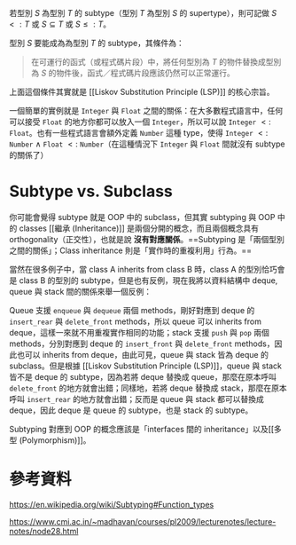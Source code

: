 若型別 $S$ 為型別 $T$ 的 subtype（型別 $T$ 為型別 $S$ 的 supertype），則可記做 $S<:T$ 或 $S \subseteq T$ 或 $S \leq: T$。

型別 $S$ 要能成為為型別 $T$ 的 subtype，其條件為：

>在可運行的函式（或程式碼片段）中，將任何型別為 $T$ 的物件替換成型別為 $S$ 的物件後，函式／程式碼片段應該仍然可以正常運行。

上面這個條件其實就是 [[Liskov Substitution Principle (LSP)]] 的核心宗旨。

一個簡單的實例就是 `Integer` 與 `Float` 之間的關係：在大多數程式語言中，任何可以接受 `Float` 的地方你都可以放入一個 `Integer`，所以可以說 `Integer` $<:$ `Float`。也有一些程式語言會額外定義 `Number` 這種 type，使得 `Integer` $<:$ `Number` $\wedge$ `Float` $<:$ `Number`（在這種情況下 `Integer` 與 `Float` 間就沒有 subtype 的關係了）

# Subtype vs. Subclass

你可能會覺得 subtype 就是 OOP 中的 subclass，但其實 subtyping 與 OOP 中的 classes [[繼承 (Inheritance)]] 是兩個分開的概念，而且兩個概念具有 orthogonality（正交性），也就是說 **沒有對應關係**。==Subtyping 是「兩個型別之間的關係」；Class inheritance 則是「實作時的重複利用」行為。==

當然在很多例子中，當 class A inherits from class B 時，class A 的型別恰巧會是 class B 的型別的 subtype，但是也有反例，現在我將以資料結構中 deque, queue 與 stack 間的關係來舉一個反例：

Queue 支援 `enqueue` 與 `dequeue` 兩個 methods，剛好對應到 deque 的 `insert_rear` 與 `delete_front` methods，所以 queue 可以 inherits from deque，這樣一來就不用重複實作相同的功能；stack 支援 `push` 與 `pop` 兩個 methods，分別對應到 deque 的 `insert_front` 與 `delete_front` methods，因此也可以 inherits from deque，由此可見，queue 與 stack 皆為 deque 的 subclass。但是根據 [[Liskov Substitution Principle (LSP)]]，queue 與 stack 皆不是 deque 的 subtype，因為若將 deque 替換成 queue，那麼在原本呼叫 `delete_front` 的地方就會出錯；同樣地，若將 deque 替換成 stack，那麼在原本呼叫 `insert_rear` 的地方就會出錯；反而是 queue 與 stack 都可以替換成 deque，因此 deque 是 queue 的 subtype，也是 stack 的 subtype。

Subtyping 對應到 OOP 的概念應該是「interfaces 間的 inheritance」以及[[多型 (Polymorphism)]]。

# 參考資料

<https://en.wikipedia.org/wiki/Subtyping#Function_types>

<https://www.cmi.ac.in/~madhavan/courses/pl2009/lecturenotes/lecture-notes/node28.html>
